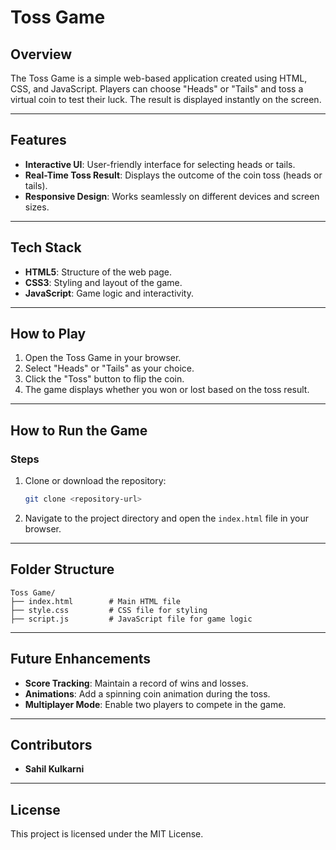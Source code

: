 # **Toss Game**

## **Overview**  
The Toss Game is a simple web-based application created using HTML, CSS, and JavaScript. Players can choose "Heads" or "Tails" and toss a virtual coin to test their luck. The result is displayed instantly on the screen.  

---

## **Features**  
- **Interactive UI**: User-friendly interface for selecting heads or tails.  
- **Real-Time Toss Result**: Displays the outcome of the coin toss (heads or tails).  
- **Responsive Design**: Works seamlessly on different devices and screen sizes.  

---

## **Tech Stack**  
- **HTML5**: Structure of the web page.  
- **CSS3**: Styling and layout of the game.  
- **JavaScript**: Game logic and interactivity.  

---

## **How to Play**  
1. Open the Toss Game in your browser.  
2. Select "Heads" or "Tails" as your choice.  
3. Click the "Toss" button to flip the coin.  
4. The game displays whether you won or lost based on the toss result.  

---

## **How to Run the Game**  

### **Steps**  
1. Clone or download the repository:  
   ```bash
   git clone <repository-url>
   ```  
2. Navigate to the project directory and open the `index.html` file in your browser.  

---

## **Folder Structure**  
```
Toss Game/
├── index.html        # Main HTML file
├── style.css         # CSS file for styling
├── script.js         # JavaScript file for game logic
```

---

## **Future Enhancements**  
- **Score Tracking**: Maintain a record of wins and losses.  
- **Animations**: Add a spinning coin animation during the toss.  
- **Multiplayer Mode**: Enable two players to compete in the game.  

---

## **Contributors**  
- **Sahil Kulkarni**

---

## **License**  
This project is licensed under the MIT License.
